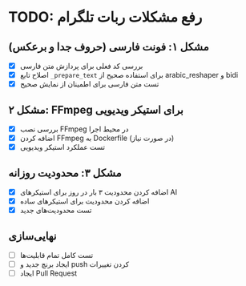 # TODO: رفع مشکلات ربات تلگرام

## مشکل ۱: فونت فارسی (حروف جدا و برعکس)
- [x] بررسی کد فعلی برای پردازش متن فارسی
- [x] اصلاح تابع `_prepare_text` برای استفاده صحیح از arabic_reshaper و bidi
- [x] تست متن فارسی برای اطمینان از نمایش صحیح

## مشکل ۲: FFmpeg برای استیکر ویدیویی
- [x] بررسی نصب FFmpeg در محیط اجرا
- [x] اضافه کردن FFmpeg به Dockerfile (در صورت نیاز)
- [x] تست عملکرد استیکر ویدیویی

## مشکل ۳: محدودیت روزانه
- [x] اضافه کردن محدودیت ۳ بار در روز برای استیکرهای AI
- [x] اضافه کردن محدودیت برای استیکرهای ساده
- [x] تست محدودیت‌های جدید

## نهایی‌سازی
- [ ] تست کامل تمام قابلیت‌ها
- [ ] ایجاد برنچ جدید و push کردن تغییرات
- [ ] ایجاد Pull Request